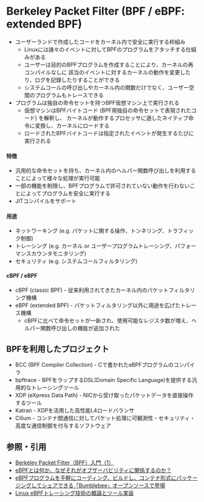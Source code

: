 # Berkeley Packet Filter (BPF / eBPF: extended BPF)
- ユーザーランドで作成したコードをカーネル内で安全に実行する枠組み
  - Linuxには諸々のイベントに対してBPFのプログラムをアタッチする仕組みがある
  - ユーザーは目的のBPFプログラムを作成することにより、カーネルの再コンパイルなしに
    該当のイベントに対するカーネルの動作を変更したり、ログを記録したりすることができる
  - システムコールの呼び出しやカーネル内の関数だけでなく、ユーザー空間のプログラムもトレースできる
- プログラムは独自の命令セットを持つBPF仮想マシン上で実行される
  - 仮想マシンはBPFバイトコード (BPF用独自の命令セットで表現されたコード) を解釈し、
    カーネルが動作するプロセッサに適したネイティブ命令に変換し、カーネルにロードする
  - ロードされたBPFバイトコードは指定されたイベントが発生するたびに実行される

#### 特徴
- 汎用的な命令セットを持ち、カーネル内のヘルパー関数呼び出しを利用することによって様々な処理が実行可能
- 一部の機能を制限し、BPFプログラムで許可されていない動作を行わないことによってプログラムを安全に実行する
- JITコンパイルをサポート

#### 用途
- ネットワーキング (e.g. パケットに関する操作、トンネリング、トラフィック制御)
- トレーシング (e.g. カーネル or ユーザープログラムトレーシング、パフォーマンスカウンタモニタリング)
- セキュリティ (e.g. システムコールフィルタリング)

#### cBPF / eBPF
- cBPF (classic BPF) - 従来利用されてきたカーネル内のパケットフィルタリング機構
- eBPF (extended BPF) - パケットフィルタリング以外に用途を広げたトレース機構
  - cBPFに比べて命令セットが一新され、使用可能なレジスタ数が増え、ヘルパー関数呼び出しの機能が追加された

## BPFを利用したプロジェクト
- BCC (BPF Compiler Collection) - Cで書かれたeBPFプログラムのコンパイラ
- bpftrace - BPFをラップするDSL(Domain Specific Language)を提供する汎用的なトレーシングツール
- XDP (eXpress Data Path) - NICから受け取ったパケットデータを直接操作するツール
- Katran - XDPを活用した高性能L4ロードバランサ
- Cilium - コンテナ間通信に対してパケット処理に可観測性・セキュリティ・高度な通信制御を付与するソフトウェア

## 参照・引用
- [Berkeley Packet Filter（BPF）入門（1）](https://www.atmarkit.co.jp/ait/articles/1811/21/news010.html)
- [eBPFとは何か、なぜそれがオブザーバビリティに関係するのか？](https://newrelic.com/jp/blog/best-practices/what-is-ebpf)
- [eBPFプログラムを手軽にコーディング、ビルドし、コンテナ形式にパッケージングしてシェアできる「Bumblebee」オープンソースで登場](https://www.publickey1.jp/blog/22/ebpfbumblebee.html)
- [Linux eBPFトレーシング技術の概論とツール実装](https://blog.yuuk.io/entry/2021/ebpf-tracing)

